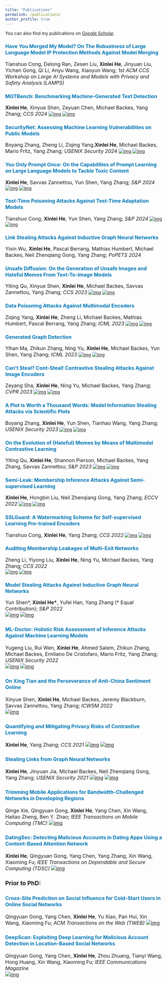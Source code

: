 ```yaml
---
title: "Publications"
permalink: /publications/
author_profile: true
---
```



You can also find my publications on [Google Scholar](https://scholar.google.com/citations?user=6hZNEtoAAAAJ).



### <font size="3"><span style="color:rgb(0, 119, 181)">Have You Merged My Model? On The Robustness of Large Language Model IP Protection Methods Against Model Merging</span></font>  
<font size="3">Tianshuo Cong, Delong Ran, Zesen Liu, <b>Xinlei He</b>, Jinyuan Liu, Yichen Gong, Qi Li, Anyu Wang, Xiaoyun Wang; <i>1st ACM CCS Workshop on Large AI Systems and Models with Privacy and Safety Analysis (LAMPS)</i></font>
<!-- [![img](https://img.shields.io/badge/paper-fac205)](https://arxiv.org/abs/2303.14822) 
[![img](https://img.shields.io/badge/code-fac205)](https://github.com/xinleihe/MGTBench) -->


### <font size="3"><span style="color:rgb(0, 119, 181)">MGTBench: Benchmarking Machine-Generated Text Detection</span></font>  
<font size="3"><b>Xinlei He</b>, Xinyue Shen, Zeyuan Chen, Michael Backes, Yang Zhang; <i>CCS 2024</i></font>
[![img](https://img.shields.io/badge/paper-fac205)](https://arxiv.org/abs/2303.14822) 
[![img](https://img.shields.io/badge/code-fac205)](https://github.com/xinleihe/MGTBench)

### <font size="3"><span style="color:rgb(0, 119, 181)">SecurityNet: Assessing Machine Learning Vulnerabilities on Public Models</span></font>  
<font size="3">Boyang Zhang, Zheng Li, Ziqing Yang,<b>Xinlei He</b>, Michael Backes, Mario Fritz, Yang Zhang; <i>USENIX Security 2024</i></font>
[![img](https://img.shields.io/badge/paper-fac205)](https://arxiv.org/abs/2310.12665) 
[![img](https://img.shields.io/badge/code-fac205)](https://github.com/SecurityNet-Research/SecurityNet)

### <font size="3"><span style="color:rgb(0, 119, 181)">You Only Prompt Once: On the Capabilities of Prompt Learning on Large Language Models to Tackle Toxic Content</span></font>  
<font size="3"><b>Xinlei He</b>, Savvas Zannettou, Yun Shen, Yang Zhang; <i>S&P 2024</i></font>
[![img](https://img.shields.io/badge/paper-fac205)](https://arxiv.org/abs/2308.05596)
[![img](https://img.shields.io/badge/code-fac205)](https://github.com/xinleihe/toxic-promp)

### <font size="3"><span style="color:rgb(0, 119, 181)">Test-Time Poisoning Attacks Against Test-Time Adaptation Models</span></font>  
<font size="3">Tianshuo Cong, <b>Xinlei He</b>, Yun Shen, Yang Zhang; <i>S&P 2024</i></font>
[![img](https://img.shields.io/badge/paper-fac205)](https://arxiv.org/abs/2308.08505)
[![img](https://img.shields.io/badge/code-fac205)](https://github.com/tianshuocong/TePA)

### <font size="3"><span style="color:rgb(0, 119, 181)">Link Stealing Attacks Against Inductive Graph Neural Networks</span></font>  
<font size="3">Yixin Wu, <b>Xinlei He</b>, Pascal Berrang, Mathias Humbert, Michael Backes, Neil Zhenqiang Gong, Yang Zhang; <i>PoPETS 2024</i></font>
<!-- [![img](https://img.shields.io/badge/paper-fac205)](https://arxiv.org/abs/2308.08505)
[![img](https://img.shields.io/badge/code-fac205)](https://github.com/tianshuocong/TePA) -->


### <font size="3"><span style="color:rgb(0, 119, 181)">Unsafe Diffusion: On the Generation of Unsafe Images and Hateful Memes From Text-To-Image Models</span></font>  
<font size="3">Yiting Qu, Xinyue Shen, <b>Xinlei He</b>, Michael Backes, Savvas Zannettou, Yang Zhang; <i>CCS 2023</i></font>
[![img](https://img.shields.io/badge/paper-fac205)](https://arxiv.org/abs/2305.13873) 
[![img](https://img.shields.io/badge/code-fac205)](https://github.com/YitingQu/unsafe-diffusion)

### <font size="3"><span style="color:rgb(0, 119, 181)">Data Poisoning Attacks Against Multimodal Encoders</span></font>  
<font size="3">Ziqing Yang, <b>Xinlei He</b>, Zheng Li, Michael Backes, Mathias Humbert, Pascal Berrang, Yang Zhang; <i>ICML 2023</i></font>
[![img](https://img.shields.io/badge/paper-fac205)](https://arxiv.org/abs/2209.15266) 
[![img](https://img.shields.io/badge/code-fac205)](https://github.com/zqypku/mm_poison/)

### <font size="3"><span style="color:rgb(0, 119, 181)">Generated Graph Detection</span></font>  
<font size="3">Yihan Ma, Zhikun Zhang, Ning Yu, <b>Xinlei He</b>, Michael Backes, Yun Shen, Yang Zhang; <i>ICML 2023</i></font>
[![img](https://img.shields.io/badge/paper-fac205)](https://arxiv.org/abs/2306.07758)
[![img](https://img.shields.io/badge/code-fac205)](https://github.com/Yvonnemamama/GGD)

### <font size="3"><span style="color:rgb(0, 119, 181)">Can't Steal? Cont-Steal! Contrastive Stealing Attacks Against Image Encoders</span></font>  
<font size="3">Zeyang Sha, <b>Xinlei He</b>, Ning Yu, Michael Backes, Yang Zhang; <i>CVPR 2023</i></font>
[![img](https://img.shields.io/badge/paper-fac205)](https://arxiv.org/pdf/2201.07513.pdf)
[![img](https://img.shields.io/badge/code-fac205)](https://github.com/zeyangsha/Cont-Steal) 

### <font size="3"><span style="color:rgb(0, 119, 181)">A Plot is Worth a Thousand Words: Model Information Stealing Attacks via Scientific Plots</span></font>  
<font size="3">Boyang Zhang, <b>Xinlei He</b>, Yun Shen, Tianhao Wang, Yang Zhang; <i>USENIX Security 2023</i></font>
[![img](https://img.shields.io/badge/paper-fac205)](https://arxiv.org/abs/2302.11982)
[![img](https://img.shields.io/badge/code-fac205)](https://github.com/boz083/Plot_Steal)

### <font size="3"><span style="color:rgb(0, 119, 181)">On the Evolution of (Hateful) Memes by Means of Multimodal Contrastive Learning</span></font>  
<font size="3">Yiting Qu, <b>Xinlei He</b>, Shannon Pierson, Michael Backes, Yang Zhang, Savvas Zannettou; <i>S&P 2023</i></font>
[![img](https://img.shields.io/badge/paper-fac205)](https://arxiv.org/abs/2212.06573)
[![img](https://img.shields.io/badge/code-fac205)](https://github.com/YitingQu/meme-evolution)


### <font size="3"><span style="color:rgb(0, 119, 181)">Semi-Leak: Membership Inference Attacks Against Semi-supervised Learning</span></font>  
<font size="3"><b>Xinlei He</b>, Hongbin Liu, Neil Zhenqiang Gong, Yang Zhang; <i>ECCV 2022</i></font>
[![img](https://img.shields.io/badge/paper-fac205)]()
[![img](https://img.shields.io/badge/code-fac205)]()


### <font size="3"><span style="color:rgb(0, 119, 181)">SSLGuard: A Watermarking Scheme for Self-supervised Learning Pre-trained Encoders</span></font>  
<font size="3">Tianshuo Cong, <b>Xinlei He</b>, Yang Zhang; <i>CCS 2022</i></font>
[![img](https://img.shields.io/badge/paper-fac205)](https://arxiv.org/abs/2201.11692)
[![img](https://img.shields.io/badge/code-fac205)]()

<!-- <a href="" class="btn btn-primary">code</a> -->
<!-- [pdf](){: .btn--danger}{:target="_blank"} [arxiv](https://arxiv.org/abs/2201.11692){: .btn--danger}{:target="_blank"} ![img](https://img.shields.io/badge/code-fac205)(){: .btn--danger}{:target="_blank"} -->


### <font size="3"><span style="color:rgb(0, 119, 181)">Auditing Membership Leakages of Multi-Exit Networks</span></font>  
<font size="3">Zheng Li, Yiyong Liu, <b>Xinlei He</b>, Ning Yu, Michael Backes, Yang Zhang; <i>CCS 2022</i></font>  
[![img](https://img.shields.io/badge/paper-fac205)]()
[![img](https://img.shields.io/badge/code-fac205)]()


### <font size="3"><font size="3"><span style="color:rgb(0, 119, 181)">Model Stealing Attacks Against Inductive Graph Neural Networks</span></font>  
<font size="3">Yun Shen*, <b>Xinlei He*</b>, Yufei Han, Yang Zhang (* Equal Contribution); <i>S&P 2022</i></font>  
[![img](https://img.shields.io/badge/paper-fac205)](https://arxiv.org/abs/2112.08331)
[![img](https://img.shields.io/badge/code-fac205)](https://github.com/xinleihe/GNNStealing)




### <font size="3"><span style="color:rgb(0, 119, 181)">ML-Doctor: Holistic Risk Assessment of Inference Attacks Against Machine Learning Models</span></font>  
<font size="3">Yugeng Liu, Rui Wen, <b>Xinlei He</b>, Ahmed Salem, Zhikun Zhang, Michael Backes, Emiliano De Cristofaro, Mario Fritz, Yang Zhang; <i>USENIX Security 2022</i></font>  
[![img](https://img.shields.io/badge/paper-fac205)](http://yangzhangalmo.github.io/papers/USENIXSECURITY22-MLDoctor.pdf)
[![img](https://img.shields.io/badge/code-fac205)](https://github.com/liuyugeng/ML-Doctor)


### <font size="3"><font size="3"><span style="color:rgb(0, 119, 181)">On Xing Tian and the Perseverance of Anti-China Sentiment Online</span></font>  
<font size="3">Xinyue Shen, <b>Xinlei He</b>, Michael Backes, Jeremy Blackburn, Savvas Zannettou, Yang Zhang; <i>ICWSM 2022</i></font>  
[![img](https://img.shields.io/badge/paper-fac205)](http://yangzhangalmo.github.io/papers/ICWSM22.pdf)


### <font size="3"><span style="color:rgb(0, 119, 181)">Quantifying and Mitigating Privacy Risks of Contrastive Learning</span></font>  
<font size="3"><b>Xinlei He</b>, Yang Zhang; <i>CCS 2021</i></font> 
[![img](https://img.shields.io/badge/paper-fac205)](http://yangzhangalmo.github.io/papers/CCS21-ContrastivePrivacy.pdf)
[![img](https://img.shields.io/badge/code-fac205)](https://github.com/xinleihe/ContrastiveLeaks)


### <font size="3"><span style="color:rgb(0, 119, 181)">Stealing Links from Graph Neural Networks</span></font>  
<font size="3"><b>Xinlei He</b>, Jinyuan Jia, Michael Backes, Neil Zhenqiang Gong, Yang Zhang; <i>USENIX Security 2021</i></font> 
[![img](https://img.shields.io/badge/paper-fac205)](https://arxiv.org/abs/2005.02131)
[![img](https://img.shields.io/badge/code-fac205)](https://github.com/xinleihe/link_stealing_attack)



### <font size="3"><span style="color:rgb(0, 119, 181)">Trimming Mobile Applications for Bandwidth-Challenged Networks in Developing Regions</span></font>  
<font size="3">Qinge Xie, Qingyuan Gong, <b>Xinlei He</b>, Yang Chen, Xin Wang, Haitao Zheng, Ben Y. Zhao; <i>IEEE Transactions on Mobile Computing (TMC)</i></font>
[![img](https://img.shields.io/badge/paper-fac205)](https://arxiv.org/abs/1912.01328)


### <font size="3"><span style="color:rgb(0, 119, 181)">DatingSec: Detecting Malicious Accounts in Dating Apps Using a Content-Based Attention Network</span></font>  
<font size="3"><b>Xinlei He</b>, Qingyuan Gong, Yang Chen, Yang Zhang, Xin Wang, Xiaoming Fu; <i>IEEE Transactions on Dependable and Secure Computing (TDSC)</i></font>
[![img](https://img.shields.io/badge/paper-fac205)](https://ieeexplore.ieee.org/document/9384217)


### Prior to PhD:

### <font size="3"><span style="color:rgb(0, 119, 181)">Cross-Site Prediction on Social Influence for Cold-Start Users in Online Social Networks</span></font>  
<font size="3">Qingyuan Gong, Yang Chen, <b>Xinlei He</b>, Yu Xiao, Pan Hui, Xin Wang, Xiaoming Fu; <i>ACM Transactions on the Web (TWEB)</i></font>
[![img](https://img.shields.io/badge/paper-fac205)](https://dl.acm.org/doi/10.1145/3409108)

### <font size="3"><span style="color:rgb(0, 119, 181)">DeepScan: Exploiting Deep Learning for Malicious Account Detection in Location-Based Social Networks</span></font>  
<font size="3">Qingyuan Gong, Yang Chen, <b>Xinlei He</b>, Zhou Zhuang, Tianyi Wang, Hong Huang, Xin Wang, Xiaoming Fu; <i>IEEE Communications Magazine</i></font>  
[![img](https://img.shields.io/badge/paper-fac205)](/files/DeepScan-COMMAG18.pdf)

